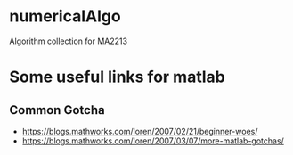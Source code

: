 # numericalAlgo

Algorithm collection for MA2213

# Some useful links for matlab

## Common Gotcha
- https://blogs.mathworks.com/loren/2007/02/21/beginner-woes/
- https://blogs.mathworks.com/loren/2007/03/07/more-matlab-gotchas/
